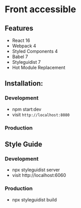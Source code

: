 # Front accessible

## Features

* React 16
* Webpack 4
* Styled Components 4
* Babel 7
* Styleguidist 7
* Hot Module Replacement

## Installation:
### Development

* npm start:dev
* visit `http://localhost:8080`

### Production

## Style Guide
### Development
* npx styleguidist server
* visit http://localhost:6060

### Production
* npx styleguidist build
